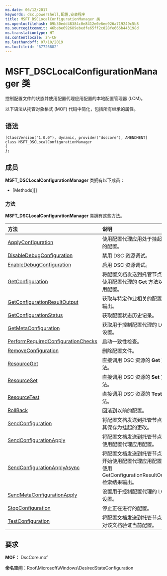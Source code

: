 ```yaml
---
ms.date: 06/12/2017
keywords: dsc,powershell,配置,安装程序
title: MSFT_DSCLocalConfigurationManager 类
ms.openlocfilehash: 09b30edd48384c0e8412e0e6ee926a719249c5b8
ms.sourcegitcommit: 46bebe692689ebedfe65ff2c828fe666b443198d
ms.translationtype: HT
ms.contentlocale: zh-CN
ms.lasthandoff: 07/10/2019
ms.locfileid: "67726882"
---
```

# <a name="msftdsclocalconfigurationmanager-class"></a>MSFT_DSCLocalConfigurationManager 类

控制配置文件的状态并使用配置代理应用配置的本地配置管理器 (LCM)。

以下语法从托管对象格式 (MOF) 代码中简化，包括所有继承的属性。

## <a name="syntax"></a>语法

```
[ClassVersion("1.0.0"), dynamic, provider("dsccore"), AMENDMENT]
class MSFT_DSCLocalConfigurationManager
{
};
```

## <a name="members"></a>成员

**MSFT_DSCLocalConfigurationManager** 类拥有以下成员：

- [Methods][]

### <a name="methods"></a>方法

**MSFT_DSCLocalConfigurationManager** 类拥有这些方法。

|方法 |说明 |
|:--- |:---|
| [ApplyConfiguration](msft-dsclocalconfigurationmanager-applyconfiguration.md)| 使用配置代理应用处于挂起状态的配置。|
| [DisableDebugConfiguration](msft-dsclocalconfigurationmanager-disabledebugconfiguration.md)| 禁用 DSC 资源调试。|
| [EnableDebugConfiguration](msft-dsclocalconfigurationmanager-enabledebugconfiguration.md)| 启用 DSC 资源调试。|
| [GetConfiguration](msft-dsclocalconfigurationmanager-getconfiguration.md)| 将配置文档发送到托管节点，并使用配置代理的 **Get** 方法以应用配置。|
| [GetConfigurationResultOutput](msft-dsclocalconfigurationmanager-getconfigurationresultoutput.md)| 获取与特定作业相关的配置代理输出。|
| [GetConfigurationStatus](msft-dsclocalconfigurationmanager-getconfigurationstatus.md)| 获取配置状态历史记录。|
| [GetMetaConfiguration](msft-dsclocalconfigurationmanager-getmetaconfiguration.md)| 获取用于控制配置代理的 LCM 设置。|
| [PerformRequiredConfigurationChecks](msft-dsclocalconfigurationmanager-performrequiredconfigurationchecks.md)| 启动一致性检查。|
| [RemoveConfiguration](msft-dsclocalconfigurationmanager-removeconfiguration.md)| 删除配置文件。|
| [ResourceGet](msft-dsclocalconfigurationmanager-resourceget.md)| 直接调用 DSC 资源的 **Get** 方法。|
| [ResourceSet](msft-dsclocalconfigurationmanager-resourceset.md)| 直接调用 DSC 资源的 **Set** 方法。|
| [ResourceTest](msft-dsclocalconfigurationmanager-resourcetest.md)| 直接调用 DSC 资源的 **Test** 方法。|
| [RollBack](msft-dsclocalconfigurationmanager-rollback.md)| 回滚到以前的配置。|
| [SendConfiguration](msft-dsclocalconfigurationmanager-sendconfiguration.md)| 将配置文档发送到托管节点并将其保存为挂起的更改。|
| [SendConfigurationApply](msft-dsclocalconfigurationmanager-sendconfigurationapply.md)| 将配置文档发送到托管节点，并使用配置代理应用配置。|
| [SendConfigurationApplyAsync](msft-dsclocalconfigurationmanager-sendconfigurationapplyasync.md)| 将配置文档发送到托管节点，并开始使用配置代理应用配置。 使用 GetConfigurationResultOutput 检索结果输出。|
| [SendMetaConfigurationApply](msft-dsclocalconfigurationmanager-sendmetaconfigurationapply.md)| 设置用于控制配置代理的 LCM 设置。|
| [StopConfiguration](msft-dsclocalconfigurationmanager-stopconfiguration.md)| 停止正在进行的配置。|
| [TestConfiguration](msft-dsclocalconfigurationmanager-testconfiguration.md)| 将配置文档发送到托管节点并针对该文档验证当前配置。|

## <a name="requirements"></a>要求

**MOF：** DscCore.mof

**命名空间**：Root\Microsoft\Windows\DesiredStateConfiguration

